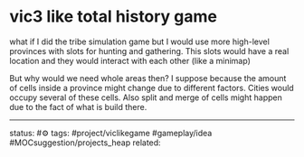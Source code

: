 # vic3 like total history game

what if I did the tribe simulation game but I would use more high-level provinces with slots for hunting and gathering.
This slots would have a real location and they would interact with each other (like a minimap) 

But why would we need whole areas then? 
I suppose because the amount of cells inside a province might change due to different factors. Cities would occupy several of these cells. Also split and merge of cells might happen due to the fact of what is build there.

---
status: #⚙️ 
tags: #project/viclikegame #gameplay/idea #MOCsuggestion/projects_heap
related: 